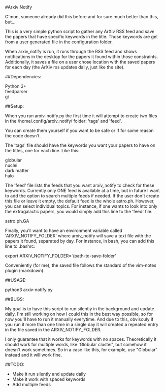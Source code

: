 #Arxiv Notify

C'mon, someone already did this before and for sure much better than this, but...

This is a very simple python script to gather any ArXiv RSS feed and save the papers that have specific keywords in the title. Those keywords are get from a user generated file in the configuration folder. 

When arxiv_notify is run, it runs through the RSS feed and shows notifications in the desktop for the papers it found within those constraints. Additionally, it saves a file on a user chose location with the saved papers for each day (the ArXiv rss updates daily, just like the site).

##Dependencies:

Python 3+<br/>
feedparser<br/> 
gi<br/> 

##Setup:

When you run arxiv-notify.py the first time it will attempt to create two files in the /home/.config/arxiv_notify/ folder: 'tags' and 'feed'.

You can create them yourself if you want to be safe or if for some reason the code doesn't. 

The 'tags' file should have the keywords you want your papers to have on the titles, one for each line. Like this:

globular<br/> 
nuclei<br/>
dark matter<br/> 
halo<br/>

The 'feed' file lists the feeds that you want arxiv_notify to check for these keywords. Currently only ONE feed is available at a time, but in future I want to add the option to search multiple feeds if needed. If the user don't create this file or leave it empty, the default feed is the whole astro.ph. However, you can select individual topics. For instance, if one wants to look into only the extragalactic papers, you would simply add this line to the 'feed' file:

astro.ph.GA

Finally, you'll want to have an environment variable called 'ARXIV_NOTIFY_FOLDER' where arxiv_notify will save a text file with the papers it found, separated by day. For instance, in bash, you can add this line to .bashrc:

export ARXIV_NOTIFY_FOLDER='/path-to-save-folder'

Conveniently (for me), the saved file follows the standard of the vim-notes plugin (markdown).

##USAGE:

python3 arxiv-notify.py


##BUGS:

My goal is to have this script to run silently in the background and update daily. I'm still working on how I could this in the best way possible, so for now you'll have to run it manually everytime. And due to this, obvisouly if you run it more than one time in a single day it will created a repeated entry in the file saved in the ARXIV_NOTIFY_FOLDER. 

I only guarantee that it works for keywords with no spaces. Theoretically it should work for multiple words, like 'Globular cluster', but somehow it doesn't work sometimes. So in a case like this, for example, use "Globular" instead and it will work fine. 

##TODO:
* Make it run silently and update daily
* Make it work with spaced keywords
* Add multiple feeds
